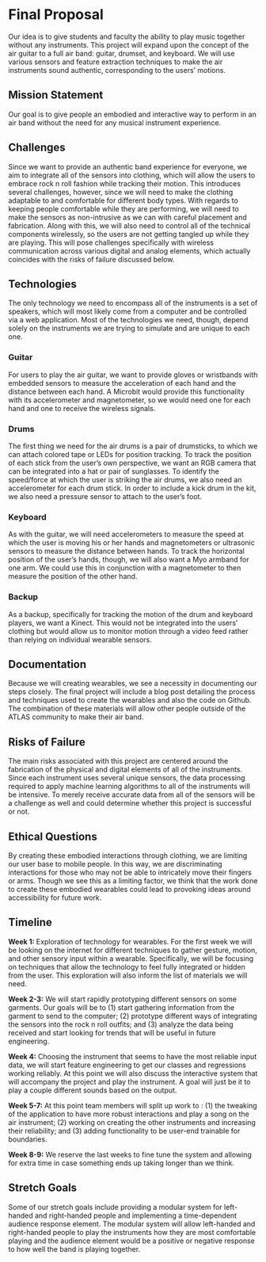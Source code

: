 # Final Proposal
Our idea is to give students and faculty the ability to play music together without any instruments. This project will expand upon the concept of the air guitar to a full air band: guitar, drumset, and keyboard. We will use various sensors and feature extraction techniques to make the air instruments sound authentic, corresponding to the users’ motions.

## Mission Statement
Our goal is to give people an embodied and interactive way to perform in an air band without the need for any musical instrument experience.  

## Challenges
Since we want to provide an authentic band experience for everyone, we aim to integrate all of the sensors into clothing, which will allow the users to embrace rock n roll fashion while tracking their motion. This introduces several challenges, however, since we will need to make the clothing adaptable to and comfortable for different body types. With regards to keeping people comfortable while they are performing, we will need to make the sensors as non-intrusive as we can with careful placement and fabrication. Along with this, we will also need to control all of the technical components wirelessly, so the users are not getting tangled up while they are playing. This will pose challenges specifically with wireless communication across various digital and analog elements, which actually coincides with the risks of failure discussed below.

## Technologies
The only technology we need to encompass all of the instruments is a set of speakers, which will most likely come from a computer and be controlled via a web application. Most of the technologies we need, though, depend solely on the instruments we are trying to simulate and are unique to each one.

### Guitar
For users to play the air guitar, we want to provide gloves or wristbands with embedded sensors to measure the acceleration of each hand and the distance between each hand. A Microbit would provide this functionality with its accelerometer and magnetometer, so we would need one for each hand and one to receive the wireless signals.

### Drums
The first thing we need for the air drums is a pair of drumsticks, to which we can attach colored tape or LEDs for position tracking. To track the position of each stick from the user’s own perspective, we want an RGB camera that can be integrated into a hat or pair of sunglasses. To identify the speed/force at which the user is striking the air drums, we also need an accelerometer for each drum stick. In order to include a kick drum in the kit, we also need a pressure sensor to attach to the user’s foot.

### Keyboard
As with the guitar, we will need accelerometers to measure the speed at which the user is moving his or her hands and magnetometers or ultrasonic sensors to measure the distance between hands. To track the horizontal position of the user’s hands, though, we will also want a Myo armband for one arm. We could use this in conjunction with a magnetometer to then measure the position of the other hand. 

### Backup
As a backup, specifically for tracking the motion of the drum and keyboard players, we want a Kinect. This would not be integrated into the users’ clothing but would allow us to monitor motion through a video feed rather than relying on individual wearable sensors.

## Documentation
Because we will creating wearables, we see a necessity in documenting our steps closely. The final project will include a blog post detailing the process and techniques used to create the wearables and also the code on Github. The combination of these materials will allow other people outside of the ATLAS community to make their air band.

## Risks of Failure
The main risks associated with this project are centered around the fabrication of the physical and digital elements of all of the instruments. Since each instrument uses several unique sensors, the data processing required to apply machine learning algorithms to all of the instruments will be intensive. To merely receive accurate data from all of the sensors will be a challenge as well and could determine whether this project is successful or not. 

## Ethical Questions
By creating these embodied interactions through clothing, we are limiting our user base to mobile people. In this way, we are discriminating interactions for those who may not be able to intricately move their fingers or arms. Though we see this as a limiting factor, we think that the work done to create these embodied wearables could lead to provoking ideas around accessibility for future work.


## Timeline
**Week 1:** Exploration of technology for wearables. For the first week we will be looking on the internet for different techniques to gather gesture, motion, and other sensory input within a wearable. Specifically, we will be focusing on techniques that allow the technology to feel fully integrated or hidden from the user. This exploration will also inform the list of materials we will need.

**Week 2-3:** We will start rapidly prototyping different sensors on some garments. Our goals will be to (1) start gathering information from the garment to send to the computer; (2) prototype different ways of integrating the sensors into the rock n roll outfits; and (3) analyze the data being received and start looking for trends that will be useful in future engineering.

**Week 4:** Choosing the instrument that seems to have the most reliable input data, we will start feature engineering to get our classes and regressions working reliably. At this point we will also discuss the interactive system that will accompany the project and play the instrument. A goal will just be it to play a couple different sounds based on the output.

**Week 5-7:** At this point team members will split up work to : (1) the tweaking of the application to have more robust interactions and play a song on the air instrument; (2) working on creating the other instruments and increasing their reliability; and (3) adding functionality to be user-end trainable for boundaries. 

**Week 8-9:** We reserve the last weeks to fine tune the system and allowing for extra time in case something ends up taking longer than we think.

## Stretch Goals
Some of our stretch goals include providing a modular system for left-handed and right-handed people and implementing a time-dependent audience response element. The modular system will allow left-handed and right-handed people to play the instruments how they are most comfortable playing and the audience element would be a positive or negative response to how well the band is playing together. 
